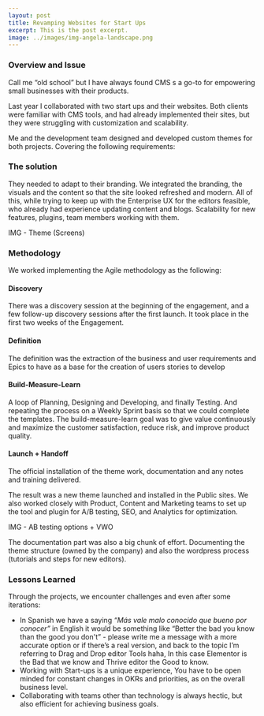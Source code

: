 ```yaml
---
layout: post
title: Revamping Websites for Start Ups 
excerpt: This is the post excerpt.
image: ../images/img-angela-landscape.png
---
```


### Overview and Issue

Call me “old school”  but I have always found CMS s a go-to for empowering small businesses with their products. 

Last year I collaborated with two start ups and their websites. Both clients were familiar with CMS tools, and had already implemented their sites, but they were struggling with customization and scalability. 

Me and the development team designed and developed custom themes for both projects. Covering the following requirements: 

### The solution

They needed to adapt to their branding. We integrated the branding, the visuals and the content so that the site looked refreshed and modern. 
All of this, while trying to keep up with the Enterprise UX for the editors feasible, who already had experience updating content and blogs. 
Scalability for new features, plugins, team members working with them. 

IMG - Theme (Screens) 


### Methodology

We worked implementing the Agile methodology as the following: 

#### Discovery
There was a discovery session at the beginning of the engagement, and a few follow-up discovery sessions after the first launch. It took place in the first two weeks of the Engagement. 

#### Definition 
The definition was the extraction of the business and user requirements and Epics to have as a base for the creation of users stories to develop

#### Build-Measure-Learn
A loop of Planning, Designing and Developing, and finally Testing. And repeating the process on a Weekly Sprint basis so that we could complete the templates. The build-measure-learn goal was to give value continuously and maximize the customer satisfaction, reduce risk, and improve product quality.

#### Launch + Handoff
The official installation of the theme work, documentation and any notes and training delivered.

The result was a new theme launched and installed in the Public sites. We also worked closely with Product, Content and Marketing teams to set up the tool and plugin for A/B testing, SEO, and Analytics for optimization. 

IMG - AB testing options + VWO 

The documentation part was also a big chunk of effort. Documenting the theme structure (owned by the company) and also the wordpress process (tutorials and steps for new editors). 

### Lessons Learned

Through the projects, we encounter challenges and even after some iterations: 

- In Spanish we have a saying *“Más vale malo conocido que bueno por conocer”* in English it would be something like “Better the bad you know than the good you don't” - please write me a message with a more accurate option or if there’s a real version, and back to the topic I’m referring to Drag and Drop editor Tools haha, In this case Elementor is the Bad that we know and Thrive editor the Good to know.
- Working with Start-ups is a unique experience, You have to be open minded for constant changes in OKRs and priorities, as on the overall business level. 
- Collaborating with teams other than technology is always hectic, but also efficient for achieving business goals. 
